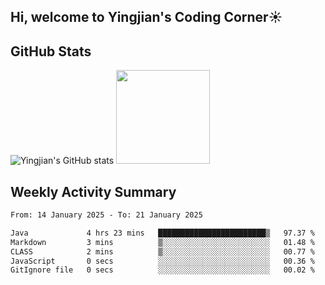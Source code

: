## Hi, welcome to Yingjian's Coding Corner☀️

## GitHub Stats
![Yingjian's GitHub stats](https://github-readme-stats.vercel.app/api?username=BigBigBai&show_icons=true&hide=stars,issues&hide_border=true&theme=merko&bg_color=00000000)
<img height="150em" src="https://github-readme-stats.vercel.app/api/top-langs/?username=BigBigBai&layout=compact&hide_border=true&theme=merko&bg_color=00000000"/>

## Weekly Activity Summary

<!--START_SECTION:waka-->

```txt
From: 14 January 2025 - To: 21 January 2025

Java             4 hrs 23 mins   ████████████████████████▒   97.37 %
Markdown         3 mins          ▒░░░░░░░░░░░░░░░░░░░░░░░░   01.48 %
CLASS            2 mins          ▒░░░░░░░░░░░░░░░░░░░░░░░░   00.77 %
JavaScript       0 secs          ░░░░░░░░░░░░░░░░░░░░░░░░░   00.36 %
GitIgnore file   0 secs          ░░░░░░░░░░░░░░░░░░░░░░░░░   00.02 %
```

<!--END_SECTION:waka-->


